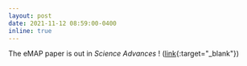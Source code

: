 ```yaml
---
layout: post
date: 2021-11-12 08:59:00-0400
inline: true
---
```


The eMAP paper is out in *Science Advances* ! ([link](https://doi.org/10.1126/sciadv.abf6589){:target="_blank"})
